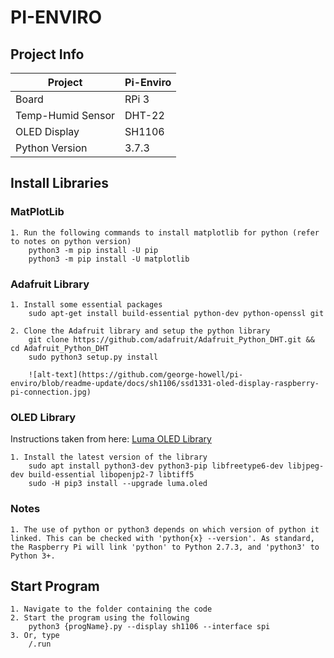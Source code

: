 # PI-ENVIRO


## Project Info
Project | Pi-Enviro       
------- | ---------
Board | RPi 3	        
Temp-Humid Sensor | DHT-22        	
OLED Display | SH1106        	
Python Version | 3.7.3           

## Install Libraries

### MatPlotLib
	1. Run the following commands to install matplotlib for python (refer to notes on python version)
		python3 -m pip install -U pip
		python3 -m pip install -U matplotlib

### Adafruit Library
	1. Install some essential packages
		sudo apt-get install build-essential python-dev python-openssl git

	2. Clone the Adafruit library and setup the python library
		git clone https://github.com/adafruit/Adafruit_Python_DHT.git && cd Adafruit_Python_DHT
		sudo python3 setup.py install

		![alt-text](https://github.com/george-howell/pi-enviro/blob/readme-update/docs/sh1106/ssd1331-oled-display-raspberry-pi-connection.jpg)

### OLED Library
Instructions taken from here: [Luma OLED Library](https://luma-oled.readthedocs.io/en/latest/intro.html)
	
	1. Install the latest version of the library
		sudo apt install python3-dev python3-pip libfreetype6-dev libjpeg-dev build-essential libopenjp2-7 libtiff5
		sudo -H pip3 install --upgrade luma.oled

### Notes
	1. The use of python or python3 depends on which version of python it linked. This can be checked with 'python{x} --version'. As standard, the Raspberry Pi will link 'python' to Python 2.7.3, and 'python3' to Python 3+.

## Start Program
	1. Navigate to the folder containing the code
	2. Start the program using the following
		python3 {progName}.py --display sh1106 --interface spi
	3. Or, type
		/.run



